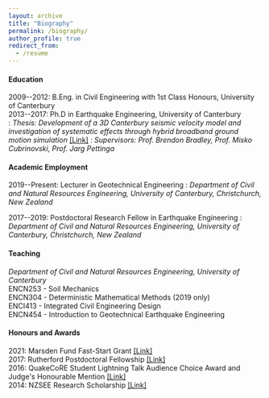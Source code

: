 ```yaml
---
layout: archive
title: "Biography"
permalink: /biography/
author_profile: true
redirect_from:
  - /resume
---
```


#### Education

2009--2012: B.Eng. in Civil Engineering with 1st Class Honours, University of Canterbury  
2013--2017: Ph.D in Earthquake Engineering, University of Canterbury  
:    *Thesis: Development of a 3D Canterbury seismic velocity model and investigation of systematic effects through hybrid broadband ground motion simulation* [[Link]](http://dx.doi.org/10.26021/2346)
:    *Supervisors: Prof. Brendon Bradley, Prof. Misko Cubrinovski, Prof. Jarg Pettinga*

#### Academic Employment

2019--Present: Lecturer in Geotechnical Engineering
:    *Department of Civil and Natural Resources Engineering, University of Canterbury, Christchurch, New Zealand*

2017--2019: Postdoctoral Research Fellow in Earthquake Engineering
:    *Department of Civil and Natural Resources Engineering, University of Canterbury, Christchurch, New Zealand*

#### Teaching
*Department of Civil and Natural Resources Engineering, University of Canterbury*  
ENCN253 - Soil Mechanics  
ENCN304 - Deterministic Mathematical Methods (2019 only)  
ENCI413 - Integrated Civil Engineering Design  
ENCN454 - Introduction to Geotechnical Earthquake Engineering  

#### Honours and Awards

2021: Marsden Fund Fast-Start Grant [[Link]](https://www.royalsociety.org.nz/what-we-do/funds-and-opportunities/marsden/awarded-grants/marsden-fund-awards-2021/)  
2017: Rutherford Postdoctoral Fellowship [[Link]](https://www.royalsociety.org.nz/what-we-do/funds-and-opportunities/rutherford-foundation/rutherford-foundation-recipients/robin-lee/)  
2016: QuakeCoRE Student Lightning Talk Audience Choice Award and Judge's Honourable Mention [[Link]](http://www.quakecore.nz/annualmeeting/past/)  
2014: NZSEE Research Scholarship [[Link]](https://www.nzsee.org.nz/about-us/awards/research-scholarships/)  
